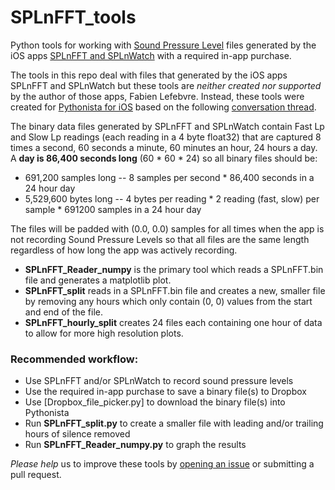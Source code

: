 # SPLnFFT_tools
Python tools for working with [Sound Pressure Level](https://en.wikipedia.org/wiki/Sound_pressure#Sound_pressure_level) files generated by the iOS apps [SPLnFFT and SPLnWatch](https://www.facebook.com/SPLnFFT) with a required in-app purchase.

The tools in this repo deal with files that generated by the iOS apps SPLnFFT and SPLnWatch but these tools are _neither created nor supported_ by the author of those apps, Fabien Lefebvre.  Instead, these tools were created for [Pythonista for iOS](http://www.omz-software.com/pythonista) based on the following [conversation thread](https://forum.omz-software.com/topic/1964/binary-files-read-and-write).

The binary data files generated by SPLnFFT and SPLnWatch contain Fast Lp and Slow Lp readings (each reading in a 4 byte float32) that are captured 8 times a second, 60 seconds a minute, 60 minutes an hour, 24 hours a day.  A __day is 86,400 seconds long__ (60 * 60 * 24) so all binary files should be:

*   691,200 samples long -- 8 samples per second * 86,400 seconds in a 24 hour day
* 5,529,600 bytes long -- 4 bytes per reading * 2 reading (fast, slow) per sample * 691200 samples in a 24 hour day

The files will be padded with (0.0, 0.0) samples for all times when the app is not recording Sound Pressure Levels so that all files are the same length regardless of how long the app was actively recording.

* __SPLnFFT_Reader_numpy__ is the primary tool which reads a SPLnFFT.bin file and generates a matplotlib plot.
* __SPLnFFT_split__ reads in a SPLnFFT.bin file and creates a new, smaller file by removing any hours which only contain (0, 0) values from the start and end of the file.
* __SPLnFFT_hourly_split__ creates 24 files each containing one hour of data to allow for more high resolution plots.

### Recommended workflow:
* Use SPLnFFT and/or SPLnWatch to record sound pressure levels
* Use the required in-app purchase to save a binary file(s) to Dropbox
* Use [Dropbox_file_picker.py] to download the binary file(s) into Pythonista
* Run __SPLnFFT_split.py__ to create a smaller file with leading and/or trailing hours of silence removed
* Run __SPLnFFT_Reader_numpy.py__ to graph the results

_Please help_ us to improve these tools by [opening an issue](https://github.com/cclauss/SPLnFFT_tools/issues/new) or submitting a pull request.